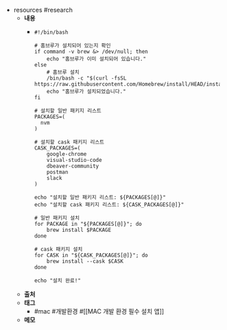 - resources #research
	- **내용**
		- ```shell
		  #!/bin/bash
		  
		  # 홈브루가 설치되어 있는지 확인
		  if command -v brew &> /dev/null; then
		      echo "홈브루가 이미 설치되어 있습니다."
		  else
		      # 홈브루 설치
		      /bin/bash -c "$(curl -fsSL https://raw.githubusercontent.com/Homebrew/install/HEAD/install.sh)"
		      echo "홈브루가 설치되었습니다."
		  fi
		  
		  # 설치할 일반 패키지 리스트
		  PACKAGES=(
		  	nvm
		  )
		  
		  # 설치할 cask 패키지 리스트
		  CASK_PACKAGES=(
		      google-chrome
		      visual-studio-code
		      dbeaver-community
		      postman
		      slack
		  )
		  
		  echo "설치할 일반 패키지 리스트: ${PACKAGES[@]}"
		  echo "설치할 cask 패키지 리스트: ${CASK_PACKAGES[@]}"
		  
		  # 일반 패키지 설치
		  for PACKAGE in "${PACKAGES[@]}"; do
		      brew install $PACKAGE
		  done
		  
		  # cask 패키지 설치
		  for CASK in "${CASK_PACKAGES[@]}"; do
		      brew install --cask $CASK
		  done
		  
		  echo "설치 완료!"
		  ```
	- **출처**
	- **태그**
		- #mac #개발환경 #[[MAC 개발 환경 필수 설치 앱]]
	- **메모**